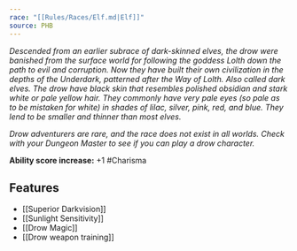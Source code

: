 ```yaml
---
race: "[[Rules/Races/Elf.md|Elf]]"
source: PHB
---
```

_Descended from an earlier subrace of dark-skinned elves, the drow were banished from the surface world for following the goddess Lolth down the path to evil and corruption. Now they have built their own civilization in the depths of the Underdark, patterned after the Way of Lolth. Also called dark elves. The drow have black skin that resembles polished obsidian and stark white or pale yellow hair. They commonly have very pale eyes (so pale as to be mistaken for white) in shades of lilac, silver, pink, red, and blue. They lend to be smaller and thinner than most elves._

_Drow adventurers are rare, and the race does not exist in all worlds. Check with your Dungeon Master to see if you can play a drow character._

**Ability score increase:** +1 #Charisma 

## Features
- [[Superior Darkvision]]
- [[Sunlight Sensitivity]]
- [[Drow Magic]]
- [[Drow weapon training]]

